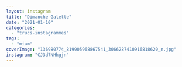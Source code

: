 ```yaml
---
layout: instagram
title: "Dimanche Galette"
date: "2021-01-10"
categories: 
  - "trucs-instagrammes"
tags:
  - "miam"
coverImage: "136980774_819905968867541_3066287410916818620_n.jpg"
instagram: "CJ3d7NHhgjn"
---
```

